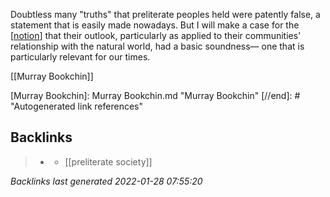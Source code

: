 Doubtless many "truths" that preliterate peoples held were patently false, a statement that is easily made nowadays. But I will make a case for the [[notion]] that their outlook, particularly as applied to their communities' relationship with the natural world, had a basic soundness— one that is particularly relevant for our times.

[[Murray Bookchin]]

[//begin]: # "Autogenerated link references for markdown compatibility"
[notion]: notion.md "notion"
[Murray Bookchin]: Murray Bookchin.md "Murray Bookchin"
[//end]: # "Autogenerated link references"

## Backlinks

> - [](2021-01-16.md)
>   - [[preliterate society]]

_Backlinks last generated 2022-01-28 07:55:20_
